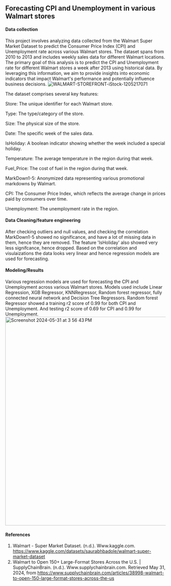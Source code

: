 ## Forecasting CPI and Unemployment in various Walmart stores

#### Data collection
This project involves analyzing data collected from the Walmart Super Market Dataset to predict the Consumer Price Index (CPI) and Unemployment rate across various Walmart stores. The dataset spans from 2010 to 2013 and includes weekly sales data for different Walmart locations.
The primary goal of this analysis is to predict the CPI and Unemployment rate for different Walmart stores a week after 2013 using historical data. By leveraging this information, we aim to provide insights into economic indicators that impact Walmart's performance and potentially influence business decisions.
![WALMART-STOREFRONT-iStock-1205217071](https://github.com/Neelesh1305/Walmartdata-Forecasting-CPI-Unemployment/assets/113800036/d3096186-5afa-4098-828c-12464f5f8a6d)

The dataset comprises several key features:

Store: The unique identifier for each Walmart store.

Type: The type/category of the store.

Size: The physical size of the store.

Date: The specific week of the sales data.

IsHoliday: A boolean indicator showing whether the week included a special holiday.

Temperature: The average temperature in the region during that week.

Fuel_Price: The cost of fuel in the region during that week.

MarkDown1-5: Anonymized data representing various promotional markdowns by Walmart.

CPI: The Consumer Price Index, which reflects the average change in prices paid by consumers over time.

Unemployment: The unemployment rate in the region.

#### Data Cleaning/feature engineering

After checking outliers and null values, and checking the correlation MarkDown1-5 showed no significance, and have a lot of missing data in them, hence they are removed. The feature 'IsHoliday' also showed very less signifcance, hence dropped.
Based on the correlation and visulaizations the data looks very linear and hence regression models are used for forecasting.

#### Modeling/Results
Various regression models are used for forecasting the CPI and Unemployment across various Walmart stores. Models used include Linear Regression, XGB Regressor, KNNRegressor, Random forest regressor, fully connected neural network and Decision Tree Regressors. 
Random forest Regressor showed a training r2 score of 0.99 for both CPI and Unemployment. And testing r2 score of 0.69 for CPI and 0.99 for Unemployment.
<img width="656" alt="Screenshot 2024-05-31 at 3 56 43 PM" src="https://github.com/Neelesh1305/Walmartdata-Forecasting-CPI-Unemployment/assets/113800036/1c1bf1c5-eb26-4cba-8515-8d003c04469d">

#### References
1. Walmart - Super Market Dataset. (n.d.). Www.kaggle.com. https://www.kaggle.com/datasets/saurabhbadole/walmart-super-market-dataset
2. Walmart to Open 150+ Large-Format Stores Across the U.S. | SupplyChainBrain. (n.d.). Www.supplychainbrain.com. Retrieved May 31, 2024, from https://www.supplychainbrain.com/articles/38998-walmart-to-open-150-large-format-stores-across-the-us

